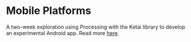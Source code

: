 # Mobile Platforms
A two-week exploration using Processing with the Ketai library to develop an experimental Android app.
Read more [here](https://maraixd.wordpress.com/mobile-platforms).
